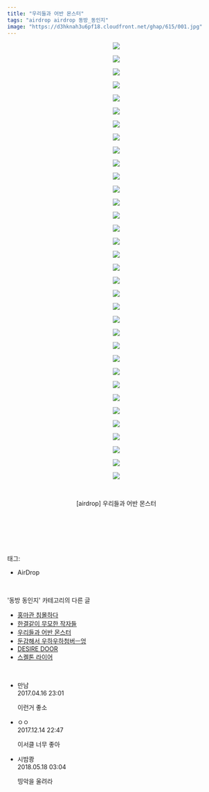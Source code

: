 ```yaml
---
title: "우리들과 어반 몬스터"
tags: "airdrop airdrop 동방_동인지"
image: "https://d3hknah3u6pf18.cloudfront.net/ghap/615/001.jpg"
---
```

<div class="article">
<p style="text-align: center; clear: none; float: none;"><img src="{{ site.imgserver4 }}/ghap/615/001.jpg"/></p>
<p style="text-align: center; clear: none; float: none;"><img src="{{ site.imgserver4 }}/ghap/615/002.jpg"/></p>
<p style="text-align: center; clear: none; float: none;"><img src="{{ site.imgserver4 }}/ghap/615/003.jpg"/></p>
<p style="text-align: center; clear: none; float: none;"><img src="{{ site.imgserver4 }}/ghap/615/004.jpg"/></p>
<p style="text-align: center; clear: none; float: none;"><img src="{{ site.imgserver4 }}/ghap/615/005.jpg"/></p>
<p style="text-align: center; clear: none; float: none;"><img src="{{ site.imgserver4 }}/ghap/615/006.jpg"/></p>
<p style="text-align: center; clear: none; float: none;"><img src="{{ site.imgserver4 }}/ghap/615/007.jpg"/></p>
<p style="text-align: center; clear: none; float: none;"><img src="{{ site.imgserver4 }}/ghap/615/008.jpg"/></p>
<p style="text-align: center; clear: none; float: none;"><img src="{{ site.imgserver4 }}/ghap/615/009.jpg"/></p>
<p style="text-align: center; clear: none; float: none;"><img src="{{ site.imgserver4 }}/ghap/615/010.jpg"/></p>
<p style="text-align: center; clear: none; float: none;"><img src="{{ site.imgserver4 }}/ghap/615/011.jpg"/></p>
<p style="text-align: center; clear: none; float: none;"><img src="{{ site.imgserver4 }}/ghap/615/012.jpg"/></p>
<p style="text-align: center; clear: none; float: none;"><img src="{{ site.imgserver4 }}/ghap/615/013.jpg"/></p>
<p style="text-align: center; clear: none; float: none;"><img src="{{ site.imgserver4 }}/ghap/615/014.jpg"/></p>
<p style="text-align: center; clear: none; float: none;"><img src="{{ site.imgserver4 }}/ghap/615/015.jpg"/></p>
<p style="text-align: center; clear: none; float: none;"><img src="{{ site.imgserver4 }}/ghap/615/016.jpg"/></p>
<p style="text-align: center; clear: none; float: none;"><img src="{{ site.imgserver4 }}/ghap/615/017.jpg"/></p>
<p style="text-align: center; clear: none; float: none;"><img src="{{ site.imgserver4 }}/ghap/615/018.jpg"/></p>
<p style="text-align: center; clear: none; float: none;"><img src="{{ site.imgserver4 }}/ghap/615/019.jpg"/></p>
<p style="text-align: center; clear: none; float: none;"><img src="{{ site.imgserver4 }}/ghap/615/020.jpg"/></p>
<p style="text-align: center; clear: none; float: none;"><img src="{{ site.imgserver4 }}/ghap/615/021.jpg"/></p>
<p style="text-align: center; clear: none; float: none;"><img src="{{ site.imgserver4 }}/ghap/615/022.jpg"/></p>
<p style="text-align: center; clear: none; float: none;"><img src="{{ site.imgserver4 }}/ghap/615/023.jpg"/></p>
<p style="text-align: center; clear: none; float: none;"><img src="{{ site.imgserver4 }}/ghap/615/024.jpg"/></p>
<p style="text-align: center; clear: none; float: none;"><img src="{{ site.imgserver4 }}/ghap/615/025.jpg"/></p>
<p style="text-align: center; clear: none; float: none;"><img src="{{ site.imgserver4 }}/ghap/615/026.jpg"/></p>
<p style="text-align: center; clear: none; float: none;"><img src="{{ site.imgserver4 }}/ghap/615/027.jpg"/></p>
<p style="text-align: center; clear: none; float: none;"><img src="{{ site.imgserver4 }}/ghap/615/028.jpg"/></p>
<p style="text-align: center; clear: none; float: none;"><img src="{{ site.imgserver4 }}/ghap/615/029.jpg"/></p>
<p style="text-align: center; clear: none; float: none;"><img src="{{ site.imgserver4 }}/ghap/615/030.jpg"/></p>
<p style="text-align: center; clear: none; float: none;"><img src="{{ site.imgserver4 }}/ghap/615/031.jpg"/></p>
<p style="text-align: center; clear: none; float: none;"><img src="{{ site.imgserver4 }}/ghap/615/032.jpg"/></p>
<p style="text-align: center; clear: none; float: none;"><img src="{{ site.imgserver4 }}/ghap/615/033.jpg"/></p>
<p style="text-align: center; clear: none; float: none;"><img src="{{ site.imgserver4 }}/ghap/615/034.jpg"/></p>
<p style="text-align: center; clear: none; float: none;"><br/></p>
<p style="text-align: center; clear: none; float: none;">[airdrop] 우리들과 어반 몬스터</p>
<p style="text-align: center; clear: none; float: none;"><br/></p>
<p style="text-align: center; clear: none; float: none;"><br/></p>
</div><br/>
<div class="tagTrail">
<p>태그: </p>
<ul>
<li>AirDrop</li>
</ul>
</div><br/>
<div class="another">
<p>'동방 동인지' 카테고리의 다른 글</p>
<ul>
<li><a href="/ghap_618">홍마관 침몰하다</a></li>
<li><a href="/ghap_617">한결같이 무모한 작자들</a></li>
<li><a href="/ghap_615">우리들과 어반 몬스터</a></li>
<li><a href="/ghap_614">둔감해서 우하우하첨버ㅡ엉</a></li>
<li><a href="/ghap_613">DESIRE DOOR</a></li>
<li><a href="/ghap_612">스켈톤 라이어</a></li>
</ul>
</div><br/>
<div class="cb_module cb_fluid">
<div class="cb_wrt cb_profile">
<div class="comment">
<ul>
<li class="cb_thumb_off" id="comment14966862">
<div class="cb_comment_area">
<div class="cb_info_area">
<div class="cb_section">
<span class="cb_nick_name">만남</span>
</div>
<div class="cb_section">
<span class="cb_date">2017.04.16 23:01 </span>
</div>
</div>
<div class="cb_dsc_comment">
<p class="cb_dsc">
											이런거 좋소
										</p>
</div>
</div></li>
<li class="cb_thumb_off" id="comment15152311">
<div class="cb_comment_area">
<div class="cb_info_area">
<div class="cb_section">
<span class="cb_nick_name">ㅇㅇ</span>
</div>
<div class="cb_section">
<span class="cb_date">2017.12.14 22:47 </span>
</div>
</div>
<div class="cb_dsc_comment">
<p class="cb_dsc">
											이서클 너무 좋아
										</p>
</div>
</div></li>
<li class="cb_thumb_off" id="comment15258125">
<div class="cb_comment_area">
<div class="cb_info_area">
<div class="cb_section">
<span class="cb_nick_name">시밤쾅</span>
</div>
<div class="cb_section">
<span class="cb_date">2018.05.18 03:04 </span>
</div>
</div>
<div class="cb_dsc_comment">
<p class="cb_dsc">
											띵악을 울려라
										</p>
</div>
</div></li>
</ul>
</div>
</div><!-- commentList close -->
</div><br/>
